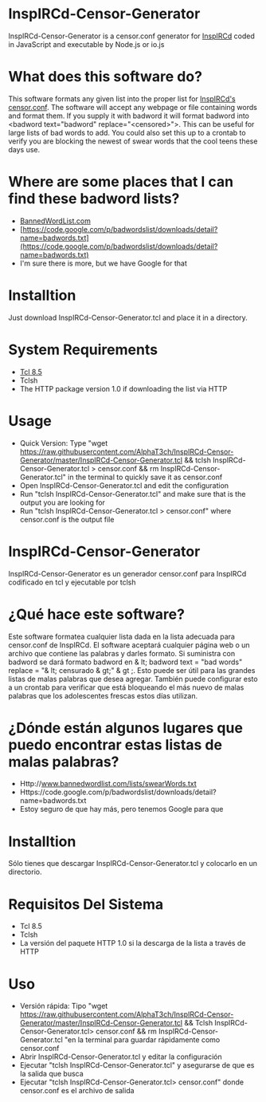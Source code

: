 # InspIRCd-Censor-Generator
InspIRCd-Censor-Generator is a censor.conf generator for [InspIRCd](https://github.com/inspircd/inspircd) coded in JavaScript and executable by Node.js or io.js

# What does this software do?
This software formats any given list into the proper list for [InspIRCd's censor.conf](https://github.com/inspircd/inspircd/blob/master/docs/conf/censor.conf.example). The software will accept any webpage or file containing words and format them. If you supply it with badword it will format badword into &lt;badword text="badword" replace="&lt;censored&gt;"&gt;. This can be useful for large lists of bad words to add. You could also set this up to a crontab to verify you are blocking the newest of swear words that the cool teens these days use.

# Where are some places that I can find these badword lists?
- [BannedWordList.com](http://www.bannedwordlist.com/lists/swearWords.txt)
- [https://code.google.com/p/badwordslist/downloads/detail?name=badwords.txt](https://code.google.com/p/badwordslist/downloads/detail?name=badwords.txt)
- I'm sure there is more, but we have Google for that

# Installtion
Just download InspIRCd-Censor-Generator.tcl and place it in a directory.

# System Requirements
- [Tcl 8.5](https://github.com/tcltk/tcl)
- Tclsh
- The HTTP package version 1.0 if downloading the list via HTTP

# Usage
- Quick Version: Type "wget https://raw.githubusercontent.com/AlphaT3ch/InspIRCd-Censor-Generator/master/InspIRCd-Censor-Generator.tcl && tclsh InspIRCd-Censor-Generator.tcl > censor.conf && rm InspIRCd-Censor-Generator.tcl" in the terminal to quickly save it as censor.conf
- Open InspIRCd-Censor-Generator.tcl and edit the configuration
- Run "tclsh InspIRCd-Censor-Generator.tcl" and make sure that is the output you are looking for
- Run "tclsh InspIRCd-Censor-Generator.tcl > censor.conf" where censor.conf is the output file

# InspIRCd-Censor-Generator
InspIRCd-Censor-Generator es un generador censor.conf para InspIRCd codificado en tcl y ejecutable por tclsh

# ¿Qué hace este software?
Este software formatea cualquier lista dada en la lista adecuada para censor.conf de InspIRCd. El software aceptará cualquier página web o un archivo que contiene las palabras y darles formato. Si suministra con badword se dará formato badword en & lt; badword text = "bad words" replace = "& lt; censurado & gt;" & gt ;. Esto puede ser útil para las grandes listas de malas palabras que desea agregar. También puede configurar esto a un crontab para verificar que está bloqueando el más nuevo de malas palabras que los adolescentes frescas estos días utilizan.

# ¿Dónde están algunos lugares que puedo encontrar estas listas de malas palabras?
- Http://www.bannedwordlist.com/lists/swearWords.txt
- Https://code.google.com/p/badwordslist/downloads/detail?name=badwords.txt
- Estoy seguro de que hay más, pero tenemos Google para que

# Installtion
Sólo tienes que descargar InspIRCd-Censor-Generator.tcl y colocarlo en un directorio.

# Requisitos Del Sistema
- Tcl 8.5
- Tclsh
- La versión del paquete HTTP 1.0 si la descarga de la lista a través de HTTP

# Uso
- Versión rápida: Tipo "wget https://raw.githubusercontent.com/AlphaT3ch/InspIRCd-Censor-Generator/master/InspIRCd-Censor-Generator.tcl && Tclsh InspIRCd-Censor-Generator.tcl> censor.conf && rm InspIRCd-Censor-Generator.tcl "en la terminal para guardar rápidamente como censor.conf
- Abrir InspIRCd-Censor-Generator.tcl y editar la configuración
- Ejecutar "tclsh InspIRCd-Censor-Generator.tcl" y asegurarse de que es la salida que busca
- Ejecutar "tclsh InspIRCd-Censor-Generator.tcl> censor.conf" donde censor.conf es el archivo de salida
